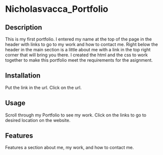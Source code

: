 # Nicholasvacca_Portfolio

## Description
This is my first portfolio. I entered my name at the top of the page in the header with links to go to my work and how to contact me. 
Right below the header in the main section is a little about me with a link in the top right corner that will bring you there. I created the html and the css to work together to make this portfolio meet the requirements for the asignment.

## Installation
Put the link in the url. Click on the url.

## Usage 
Scroll through my Portfolio to see my work. Click on the links to go to desired location on the website.

## Features
Features a section about me, my work, and how to contact me.